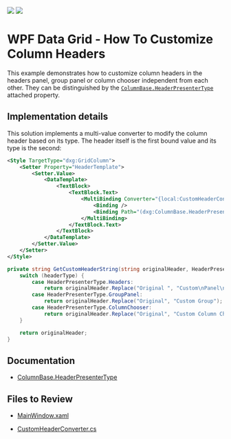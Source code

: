 <!-- default badges list -->
[![](https://img.shields.io/badge/Open_in_DevExpress_Support_Center-FF7200?style=flat-square&logo=DevExpress&logoColor=white)](https://supportcenter.devexpress.com/ticket/details/T1137093)
[![](https://img.shields.io/badge/📖_How_to_use_DevExpress_Examples-e9f6fc?style=flat-square)](https://docs.devexpress.com/GeneralInformation/403183)
<!-- default badges end -->
# WPF Data Grid - How To Customize Column Headers 

This example demonstrates how to customize column headers in the headers panel, group panel or column chooser independent from each other. They can be distinguished by the [`ColumnBase.HeaderPresenterType`](https://docs.devexpress.com/WPF/DevExpress.Xpf.Grid.ColumnBase.HeaderPresenterType) attached property. 


## Implementation details

This solution implements a multi-value converter to modify the column header based on its type. The header itself is the first bound value and its type is the second:

```xml
<Style TargetType="dxg:GridColumn">
    <Setter Property="HeaderTemplate">
        <Setter.Value>
            <DataTemplate>
                <TextBlock>
                    <TextBlock.Text>
                        <MultiBinding Converter="{local:CustomHeaderConverter}">
                            <Binding />
                            <Binding Path="(dxg:ColumnBase.HeaderPresenterType)" RelativeSource="{RelativeSource Self}" />
                        </MultiBinding>
                    </TextBlock.Text>
                </TextBlock>
            </DataTemplate>
        </Setter.Value>
    </Setter>
</Style>
```

```cs
private string GetCustomHeaderString(string originalHeader, HeaderPresenterType headerType) {
    switch (headerType) {
        case HeaderPresenterType.Headers:
            return originalHeader.Replace("Original ", "Custom\nPanel\n");
        case HeaderPresenterType.GroupPanel:
            return originalHeader.Replace("Original", "Custom Group");
        case HeaderPresenterType.ColumnChooser:
            return originalHeader.Replace("Original", "Custom Column Chooser");
    }

    return originalHeader;
}
```

## Documentation

- [ColumnBase.HeaderPresenterType](https://docs.devexpress.com/WPF/DevExpress.Xpf.Grid.ColumnBase.HeaderPresenterType)


## Files to Review
- [MainWindow.xaml](./CS/CustomColumnHeader/MainWindow.xaml)
  
- [CustomHeaderConverter.cs](./CS/CustomColumnHeader/CustomHeaderConverter.cs)
